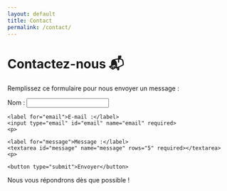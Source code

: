 ```yaml
---
layout: default
title: Contact
permalink: /contact/
---
```


# Contactez-nous 📬

Remplissez ce formulaire pour nous envoyer un message :

<form action="https://formspree.io/f/xnnjoogd" method="POST">
    <label for="name">Nom :</label>
    <input type="text" id="name" name="name" required>
	<p>
    
	<label for="email">E-mail :</label>
    <input type="email" id="email" name="email" required>
	<p>
    
	<label for="message">Message :</label>
    <textarea id="message" name="message" rows="5" required></textarea>
	<p>
	
    <button type="submit">Envoyer</button>
</form>

<p>Nous vous répondrons dès que possible !</p>
